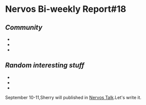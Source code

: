 # Nervos Bi-weekly Report#18


## ***Community***

-

-

-

## ***Random interesting stuff***

-

-

-


September 10-11,Sherry will published in [Nervos Talk](https://talk.nervos.org/).Let's write it.
